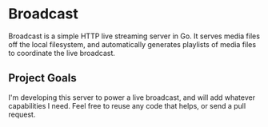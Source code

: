 # Broadcast

Broadcast is a simple HTTP live streaming server in Go. It serves media files off the local filesystem, and automatically generates playlists of media files to coordinate the live broadcast.

## Project Goals
I'm developing this server to power a live broadcast, and will add whatever capabilities I need. Feel free to reuse any code that helps, or send a pull request.
